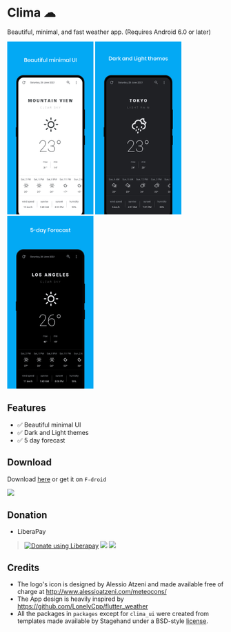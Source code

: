 # Clima ☁

Beautiful, minimal, and fast weather app. (Requires Android 6.0 or later)

<img src="./fastlane/metadata/android/en-US/images/phoneScreenshots/1.png" height="400" width="200"> <img src="./fastlane/metadata/android/en-US/images/phoneScreenshots/2.png" height="400" width="200"> <img src="./fastlane/metadata/android/en-US/images/phoneScreenshots/3.png" height="400" width="200">

## Features

- :white_check_mark: Beautiful minimal UI
- :white_check_mark: Dark and Light themes
- :white_check_mark: 5 day forecast

## Download

Download [here](https://github.com/PrestoSole/clima/releases) or get it on `F-droid`

<img src="https://fdroid.gitlab.io/artwork/badge/get-it-on.png" height="75">

## Donation

* LiberaPay
> <noscript><a href="https://liberapay.com/CentaurusApps/donate"> <img alt="Donate using Liberapay" src="https://liberapay.com/assets/widgets/donate.svg"></a> </noscript><img src="https://img.shields.io/liberapay/receives/CentaurusApps.svg?logo=liberapay"> <img src="https://img.shields.io/liberapay/goal/CentaurusApps.svg?logo=liberapay">

## Credits

* The logo's icon is designed by Alessio Atzeni and made available free of charge at http://www.alessioatzeni.com/meteocons/
* The App design is heavily inspired by https://github.com/LonelyCpp/flutter_weather
* All the packages in `packages` except for `clima_ui` were created from templates made available by Stagehand under a BSD-style [license](https://github.com/dart-lang/stagehand/blob/master/LICENSE).
